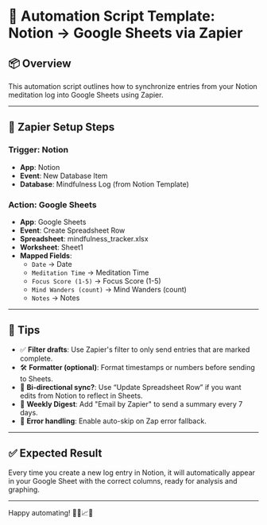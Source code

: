 # 🤖 Automation Script Template: Notion → Google Sheets via Zapier

## 📦 Overview

This automation script outlines how to synchronize entries from your Notion meditation log into Google Sheets using Zapier.

---

## 🔄 Zapier Setup Steps

### Trigger: Notion
- **App**: Notion
- **Event**: New Database Item
- **Database**: Mindfulness Log (from Notion Template)

### Action: Google Sheets
- **App**: Google Sheets
- **Event**: Create Spreadsheet Row
- **Spreadsheet**: mindfulness_tracker.xlsx
- **Worksheet**: Sheet1
- **Mapped Fields**:
  - `Date` → Date
  - `Meditation Time` → Meditation Time
  - `Focus Score (1-5)` → Focus Score (1-5)
  - `Mind Wanders (count)` → Mind Wanders (count)
  - `Notes` → Notes

---

## 🧠 Tips

- ✅ **Filter drafts**: Use Zapier's filter to only send entries that are marked complete.
- 🛠️ **Formatter (optional)**: Format timestamps or numbers before sending to Sheets.
- 🔁 **Bi-directional sync?**: Use “Update Spreadsheet Row” if you want edits from Notion to reflect in Sheets.
- 📧 **Weekly Digest**: Add "Email by Zapier" to send a summary every 7 days.
- 🚨 **Error handling**: Enable auto-skip on Zap error fallback.

---

## ✅ Expected Result

Every time you create a new log entry in Notion, it will automatically appear in your Google Sheet with the correct columns, ready for analysis and graphing.

---

Happy automating! 🧘‍♂️📈🤖